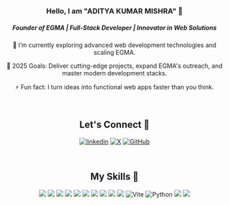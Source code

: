<div align="center">
<!--  <img src="https://github.com/Adityamishra9719/Adityamishra9719/assets/105539123/129c8dc3-d938-42f5-9e0b-ae2263533b27" style = "width:15rem"/>       -->
    
### Hello, I am "ADITYA KUMAR MISHRA" 👋
##### Founder of EGMA | Full-Stack Developer | Innovator in Web Solutions

🏫 I’m currently exploring advanced web development technologies and scaling EGMA.
<br>

🥅 2025 Goals: Deliver cutting-edge projects, expand EGMA's outreach, and master modern development stacks.
<br>

⚡ Fun fact: I turn ideas into functional web apps faster than you think.
</div>

<br>

<div align="center">   
    
## Let's Connect 🤝
[![linkedin](https://img.shields.io/badge/linkedin-0A66C2?style=for-the-badge&logo=linkedin&logoColor=white)](https://www.linkedin.com/in/adityakmrmishra/)
[![X](https://img.shields.io/badge/X-1DA1F2?style=for-the-badge&logo=x&logoColor=white)](https://x.com/egmaAditya)
[![GitHub](https://img.shields.io/badge/GitHub-171515?style=for-the-badge&logo=github&logoColor=white)](https://github.com/adityakmrmishra)
</div>

<br>

<div align="center">  
 
## My Skills 💪
![](https://img.shields.io/badge/HTML5-E34F26?style=for-the-badge&logo=html5&logoColor=white)
![](https://img.shields.io/badge/CSS3-1572B6?style=for-the-badge&logo=css3&logoColor=white)
![](https://img.shields.io/badge/TailwindCSS-%2338B2AC.svg?style=for-the-badge&logo=tailwind-css&logoColor=white)
![](https://img.shields.io/badge/Bootstrap-563D7C?style=for-the-badge&logo=bootstrap&logoColor=white)
![](https://img.shields.io/badge/JavaScript-323330?style=for-the-badge&logo=javascript&logoColor=F7DF1E)
![](https://img.shields.io/badge/Node.js-339933?style=for-the-badge&logo=nodedotjs&logoColor=white)
![](https://img.shields.io/badge/Express.js-000000?style=for-the-badge&logo=express&logoColor=white)
![](https://img.shields.io/badge/MongoDB-4EA94B?style=for-the-badge&logo=mongodb&logoColor=white)
![](https://img.shields.io/badge/React-20232A?style=for-the-badge&logo=react&logoColor=61DAFB)
![](https://img.shields.io/badge/Material--UI-0081CB?style=for-the-badge&logo=material-ui&logoColor=white)
![Vite](https://img.shields.io/badge/vite-%23646CFF.svg?style=for-the-badge&logo=vite&logoColor=white)
![Python](https://img.shields.io/badge/python-3670A0?style=for-the-badge&logo=python&logoColor=ffdd54)
![](https://img.shields.io/badge/GSAP-88CE02?style=for-the-badge&logo=greensock&logoColor=white)
![](https://img.shields.io/badge/Puppeteer-%2300BCD4.svg?style=for-the-badge&logo=puppeteer&logoColor=white)

</div>
